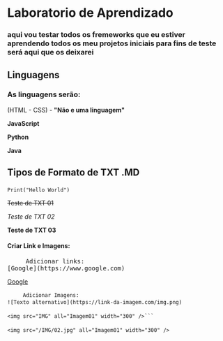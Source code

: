 # Laboratorio de Aprendizado
    
### aqui vou testar todos os fremeworks que eu estiver aprendendo todos os meu projetos iniciais para fins de teste será aqui que os deixarei
     

## Linguagens
    
   ### As linguagens serão:
    
(HTML - CSS) - **"Não e uma linguagem"**

**JavaScript**

**Python**

**Java**

## Tipos de Formato de TXT .MD 

```Print("Hello World")```

~~Teste de TXT 01~~

*Teste de TXT 02*

**Teste de TXT 03**

#### Criar Link e Imagens:
<pre>
     Adicionar links: 
[Google](https://www.google.com)
</pre>

[Google](https://www.google.com)

```     
     Adicionar Imagens:   
![Texto alternativo](https://link-da-imagem.com/img.png)

<img src="IMG" all="Imagem01" width="300" />```

<img src="/IMG/02.jpg" all="Imagem01" width="300" />
